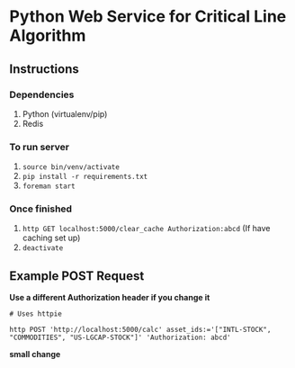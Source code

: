 # Python Web Service for Critical Line Algorithm #

## Instructions ##

### Dependencies ###

1. Python (virtualenv/pip)
2. Redis

### To run server ###

1. `source bin/venv/activate`
2. `pip install -r requirements.txt`
3. `foreman start`

### Once finished ###

1. `http GET localhost:5000/clear_cache Authorization:abcd` (If have caching set up)
2. `deactivate`

## Example POST Request ##

**Use a different Authorization header if you change it**

```
# Uses httpie

http POST 'http://localhost:5000/calc' asset_ids:='["INTL-STOCK", "COMMODITIES", "US-LGCAP-STOCK"]' 'Authorization: abcd'

```

**small change**
